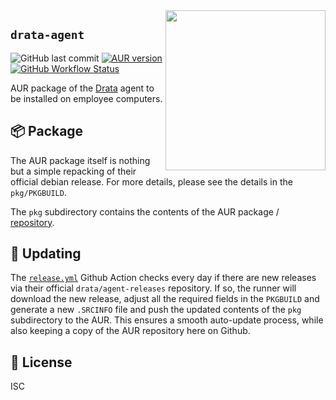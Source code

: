 <img align="right" src="https://avatars.githubusercontent.com/u/65421071?v=4" width="256" />

## `drata-agent`

![GitHub last commit](https://img.shields.io/github/last-commit/ndom91/drata-agent-aur)
[![AUR version](https://img.shields.io/aur/version/drata-agent)](https://aur.archlinux.org/packages/drata-agent)
[![GitHub Workflow Status](https://img.shields.io/github/actions/workflow/status/ndom91/drata-agent-aur/release.yml?branch=main)](https://github.com/ndom91/drata-agent-aur/actions/workflows/release.yml)

AUR package of the [Drata](https://drata.com/) agent to be installed on employee computers.

## 📦 Package

The AUR package itself is nothing but a simple repacking of their official debian release. For more details, please see the details in the `pkg/PKGBUILD`.

The `pkg` subdirectory contains the contents of the AUR package / [repository](https://aur.archlinux.org/packages/drata-agent).

## 🚢 Updating

The [`release.yml`](https://github.com/ndom91/drata-agent-aur/blob/main/.github/workflows/release.yml) Github Action checks every day if there are new releases via their official `drata/agent-releases` repository. If so, the runner will download the new release, adjust all the required fields in the `PKGBUILD` and generate a new `.SRCINFO` file and push the updated contents of the `pkg` subdirectory to the AUR. This ensures a smooth auto-update process, while also keeping a copy of the AUR repository here on Github.

## 📝 License

ISC
